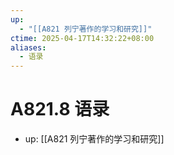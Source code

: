 ```yaml
---
up:
  - "[[A821 列宁著作的学习和研究]]"
ctime: 2025-04-17T14:32:22+08:00
aliases:
  - 语录
---
```


# A821.8 语录

- up: [[A821 列宁著作的学习和研究]]
